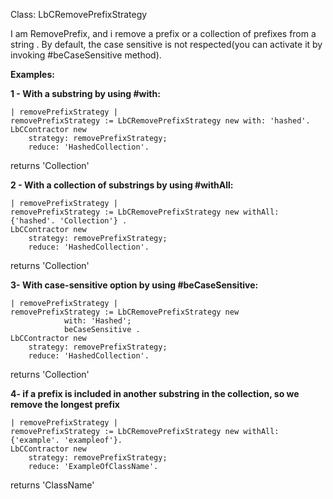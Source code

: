 Class: LbCRemovePrefixStrategy
                                                                                                    

I am RemovePrefix, and i remove a prefix or a collection of prefixes from a string .
By default, the case sensitive is not respected(you can activate it by invoking #beCaseSensitive method).

**Examples:**

**1 - With a substring by using #with:**
```Smalltalk
| removePrefixStrategy |
removePrefixStrategy := LbCRemovePrefixStrategy new with: 'hashed'.
LbCContractor new
	strategy: removePrefixStrategy;
	reduce: 'HashedCollection'.  
```
returns 'Collection'

**2 - With a collection of substrings by using #withAll:**
```Smalltalk
| removePrefixStrategy |
removePrefixStrategy := LbCRemovePrefixStrategy new withAll: {'hashed'. 'Collection'} .
LbCContractor new
	strategy: removePrefixStrategy;
	reduce: 'HashedCollection'. 
```
returns 'Collection'

**3- With case-sensitive option by using #beCaseSensitive:**
```Smalltalk
| removePrefixStrategy |
removePrefixStrategy := LbCRemovePrefixStrategy new 
            with: 'Hashed';
            beCaseSensitive .
LbCContractor new
	strategy: removePrefixStrategy;
	reduce: 'HashedCollection'.
```
returns 'Collection'

**4- if a prefix is included in another substring in the collection, so we remove the longest prefix**
```Smalltalk
| removePrefixStrategy |
removePrefixStrategy := LbCRemovePrefixStrategy new withAll: {'example'. 'exampleof'}.
LbCContractor new
	strategy: removePrefixStrategy;
	reduce: 'ExampleOfClassName'.
```
returns 'ClassName'
